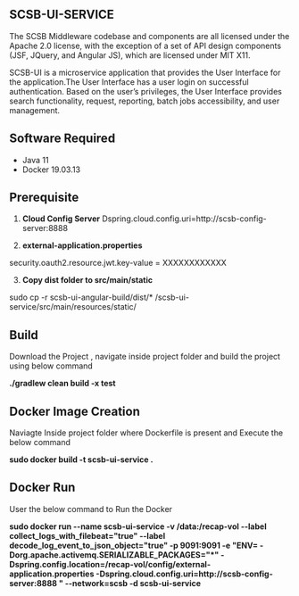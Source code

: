 ## SCSB-UI-SERVICE

The SCSB Middleware codebase and components are all licensed under the Apache 2.0 license, with the exception of a set of API design components (JSF, JQuery, and Angular JS), which are licensed under MIT X11.

SCSB-UI is a microservice application that provides the User Interface for the application.The User Interface has a user login on successful authentication. Based on the user’s privileges, the User Interface provides search functionality, request, reporting, batch jobs accessibility, and user management.

## Software Required

  - Java 11
  - Docker 19.03.13   

## Prerequisite

1. **Cloud Config Server**
Dspring.cloud.config.uri=http://scsb-config-server:8888

2. **external-application.properties**

security.oauth2.resource.jwt.key-value = XXXXXXXXXXXX

3. **Copy dist folder to src/main/static**

sudo cp -r scsb-ui-angular-build/dist/*  /scsb-ui-service/src/main/resources/static/


## Build

Download the Project , navigate inside project folder and build the project using below command

**./gradlew clean build -x test**

## Docker Image Creation

Naviagte Inside project folder where Dockerfile is present and Execute the below command

**sudo docker build -t scsb-ui-service .**

## Docker Run

User the below command to Run the Docker

**sudo docker run --name scsb-ui-service -v /data:/recap-vol   --label collect_logs_with_filebeat="true" --label decode_log_event_to_json_object="true" -p 9091:9091 -e   "ENV= -Dorg.apache.activemq.SERIALIZABLE_PACKAGES="*"  -Dspring.config.location=/recap-vol/config/external-application.properties  -Dspring.cloud.config.uri=http://scsb-config-server:8888 "  --network=scsb  -d scsb-ui-service**
